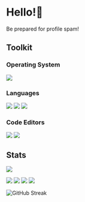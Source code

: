 # Hello!👋
Be prepared for profile spam!


## Toolkit
### Operating System
[![](https://img.shields.io/badge/-openSUSE%20Tumbleweed-yellowgreen?style=for-the-badge&logo=SUSE)](https://opensuse.org/)


### Languages
[![](https://img.shields.io/badge/-Rust-red?style=for-the-badge&logo=rust)](https://rust-lang.org/)
[![](https://img.shields.io/badge/-C%2B%2B-blue?style=for-the-badge&logo=cplusplus)](https://en.cppreference.com/w/)
[![](https://img.shields.io/badge/-Godot%20Engine-grey?style=for-the-badge&logo=godotengine&logoColor=white)](https://godotengine.org/en)


### Code Editors
[![](https://img.shields.io/badge/-Visual%20Studio%20Code-blue?style=for-the-badge&logo=visual-studio-code)](https://code.visualstudio.com/)
[![](https://img.shields.io/badge/-neovim-blue?style=for-the-badge&logo=neovim&logoColor=white)](https://neovim.io/)



## Stats
![](https://github-profile-summary-cards.vercel.app/api/cards/profile-details?username=sherlockholmestech&theme=dracula)


![](http://github-profile-summary-cards.vercel.app/api/cards/stats?username=sherlockholmestech&theme=dracula)
![](http://github-profile-summary-cards.vercel.app/api/cards/productive-time?username=sherlockholmestech&theme=dracula&utcOffset=8)
![](http://github-profile-summary-cards.vercel.app/api/cards/repos-per-language?username=sherlockholmestech&theme=dracula)
![](http://github-profile-summary-cards.vercel.app/api/cards/most-commit-language?username=sherlockholmestech&theme=dracula)


![GitHub Streak](https://github-readme-streak-stats.herokuapp.com/?user=sherlockholmestech&theme=dark)


